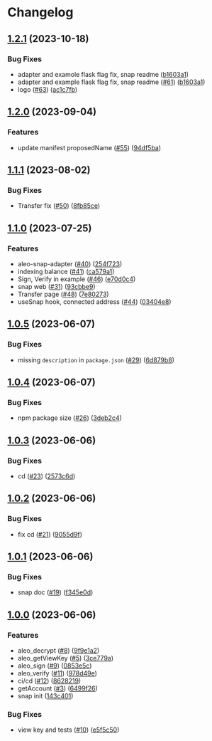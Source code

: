 # Changelog

## [1.2.1](https://github.com/ChainSafe/aleo-snap/compare/aleo-snap-v1.2.0...aleo-snap-v1.2.1) (2023-10-18)


### Bug Fixes

* adapter and examole flask flag fix, snap readme ([b1603a1](https://github.com/ChainSafe/aleo-snap/commit/b1603a1e00d5d09b1ad3bc87b09fbc1f3a7ba66e))
* adapter and example flask flag fix, snap readme ([#61](https://github.com/ChainSafe/aleo-snap/issues/61)) ([b1603a1](https://github.com/ChainSafe/aleo-snap/commit/b1603a1e00d5d09b1ad3bc87b09fbc1f3a7ba66e))
* logo ([#63](https://github.com/ChainSafe/aleo-snap/issues/63)) ([ac1c7fb](https://github.com/ChainSafe/aleo-snap/commit/ac1c7fbd6c8aeeea8b713a297748ba4c88ec03ec))

## [1.2.0](https://github.com/ChainSafe/aleo-snap/compare/aleo-snap-v1.1.1...aleo-snap-v1.2.0) (2023-09-04)


### Features

* update manifest proposedName ([#55](https://github.com/ChainSafe/aleo-snap/issues/55)) ([94df5ba](https://github.com/ChainSafe/aleo-snap/commit/94df5bac76b6cb15d6871873b598f6f9e9a1b41e))

## [1.1.1](https://github.com/ChainSafe/aleo-snap/compare/aleo-snap-v1.1.0...aleo-snap-v1.1.1) (2023-08-02)


### Bug Fixes

* Transfer fix ([#50](https://github.com/ChainSafe/aleo-snap/issues/50)) ([8fb85ce](https://github.com/ChainSafe/aleo-snap/commit/8fb85ceb94a6eb9342ad986b4ded4df78c2783c5))

## [1.1.0](https://github.com/ChainSafe/aleo-snap/compare/aleo-snap-v1.0.5...aleo-snap-v1.1.0) (2023-07-25)


### Features

* aleo-snap-adapter ([#40](https://github.com/ChainSafe/aleo-snap/issues/40)) ([254f723](https://github.com/ChainSafe/aleo-snap/commit/254f7233e2255302d8c7ce0f1c55787ccb65f104))
* indexing balance ([#41](https://github.com/ChainSafe/aleo-snap/issues/41)) ([ca579a1](https://github.com/ChainSafe/aleo-snap/commit/ca579a18cb488b423782273c967155010e147efa))
* Sign, Verify in example ([#46](https://github.com/ChainSafe/aleo-snap/issues/46)) ([e70d0c4](https://github.com/ChainSafe/aleo-snap/commit/e70d0c418a5ce3fc5eefcc1d2b754a9fc7d0b1ed))
* snap web ([#31](https://github.com/ChainSafe/aleo-snap/issues/31)) ([93cbbe9](https://github.com/ChainSafe/aleo-snap/commit/93cbbe9158be4b4283cb14be82d5dc21b7b2069c))
* Transfer page ([#48](https://github.com/ChainSafe/aleo-snap/issues/48)) ([7e80273](https://github.com/ChainSafe/aleo-snap/commit/7e8027327cf106ff785ae6787390d82633f09d96))
* useSnap hook, connected address ([#44](https://github.com/ChainSafe/aleo-snap/issues/44)) ([03404e8](https://github.com/ChainSafe/aleo-snap/commit/03404e8aa7212bac72fe2b40dc32418122cb017a))

## [1.0.5](https://github.com/ChainSafe/aleo-snap/compare/aleo-snap-v1.0.4...aleo-snap-v1.0.5) (2023-06-07)


### Bug Fixes

* missing `description` in `package.json` ([#29](https://github.com/ChainSafe/aleo-snap/issues/29)) ([6d879b8](https://github.com/ChainSafe/aleo-snap/commit/6d879b87f1b68bc43762572ceed16cf708769fee))

## [1.0.4](https://github.com/ChainSafe/aleo-snap/compare/aleo-snap-v1.0.3...aleo-snap-v1.0.4) (2023-06-07)


### Bug Fixes

* npm package size ([#26](https://github.com/ChainSafe/aleo-snap/issues/26)) ([3deb2c4](https://github.com/ChainSafe/aleo-snap/commit/3deb2c44c9ffac6373c920460a99802ad5da5b39))

## [1.0.3](https://github.com/ChainSafe/aleo-snap/compare/aleo-snap-v1.0.2...aleo-snap-v1.0.3) (2023-06-06)


### Bug Fixes

* cd ([#23](https://github.com/ChainSafe/aleo-snap/issues/23)) ([2573c6d](https://github.com/ChainSafe/aleo-snap/commit/2573c6d93b3fd6aa8406bdfd5e14344fba23ed4b))

## [1.0.2](https://github.com/ChainSafe/aleo-snap/compare/aleo-snap-v1.0.1...aleo-snap-v1.0.2) (2023-06-06)


### Bug Fixes

* fix cd ([#21](https://github.com/ChainSafe/aleo-snap/issues/21)) ([9055d9f](https://github.com/ChainSafe/aleo-snap/commit/9055d9f263f11e90bc7af025944a7d2f3ade4919))

## [1.0.1](https://github.com/ChainSafe/aleo-snap/compare/aleo-snap-v1.0.0...aleo-snap-v1.0.1) (2023-06-06)


### Bug Fixes

* snap doc ([#19](https://github.com/ChainSafe/aleo-snap/issues/19)) ([f345e0d](https://github.com/ChainSafe/aleo-snap/commit/f345e0d204c336dd196b274c370981bf26675e1b))

## [1.0.0](https://github.com/ChainSafe/aleo-snap/compare/aleo-snap-v1.0.0...aleo-snap-v1.0.0) (2023-06-06)


### Features

* aleo_decrypt ([#8](https://github.com/ChainSafe/aleo-snap/issues/8)) ([9f9e1a2](https://github.com/ChainSafe/aleo-snap/commit/9f9e1a251227db865dce5643e4b42392af974606))
* aleo_getViewKey ([#5](https://github.com/ChainSafe/aleo-snap/issues/5)) ([3ce779a](https://github.com/ChainSafe/aleo-snap/commit/3ce779ae56bc4799a2b054c72a46de0b599e8a77))
* aleo_sign ([#9](https://github.com/ChainSafe/aleo-snap/issues/9)) ([0853e5c](https://github.com/ChainSafe/aleo-snap/commit/0853e5c4babd1f8e7a1edb85bbb351708b360522))
* aleo_verify ([#11](https://github.com/ChainSafe/aleo-snap/issues/11)) ([978d49e](https://github.com/ChainSafe/aleo-snap/commit/978d49e4de6d3e16f7e6064ca2d901840e1c8511))
* ci/cd ([#12](https://github.com/ChainSafe/aleo-snap/issues/12)) ([8628219](https://github.com/ChainSafe/aleo-snap/commit/8628219d7a2cc557a16f39ee6a91287822de396a))
* getAccount ([#3](https://github.com/ChainSafe/aleo-snap/issues/3)) ([6499f26](https://github.com/ChainSafe/aleo-snap/commit/6499f26658f12900af35879fe93635b95d6abcaf))
* snap init ([143c401](https://github.com/ChainSafe/aleo-snap/commit/143c401d104995504a70c2e86636ea977c4330f2))


### Bug Fixes

* view key and tests ([#10](https://github.com/ChainSafe/aleo-snap/issues/10)) ([e5f5c50](https://github.com/ChainSafe/aleo-snap/commit/e5f5c508f9626cb7e0852b4dc5200dbd72032775))
